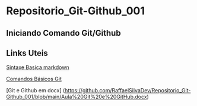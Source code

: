 # Repositorio_Git-Github_001

## Iniciando Comando Git/Github


## Links Uteis 

[Sintaxe Basica markdown](https://www.markdownguide.org/basic-syntax/)

[Comandos Básicos Git](https://comandosgit.github.io/)

[Git e Github em docx] (https://github.com/RaffaelSilvaDev/Repositorio_Git-Github_001/blob/main/Aula%20Git%20e%20GitHub.docx)




